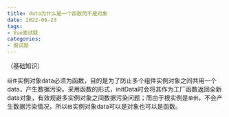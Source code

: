 ```yaml
---
title: data为什么是一个函数而不是对象
date: 2022-06-23
tags:
- Vue面试题
categories:
- 面试题
---
```

（基础知识）


<!--more-->


`组件`实例对象data必须为函数，目的是为了防止多个组件实例对象之间共用一个data，产生数据污染。采用函数的形式，initData时会将其作为工厂函数返回全新data对象，有效规避多实例对象之间数据污染问题；而由于根实例是`单例`，不会产生数据污染情况，所以`根`实例对象data可以是对象也可以是函数。